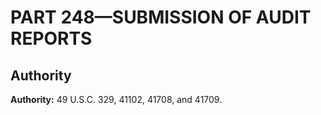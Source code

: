 # PART 248—SUBMISSION OF AUDIT REPORTS


## Authority

**Authority:** 49 U.S.C. 329, 41102, 41708, and 41709.





